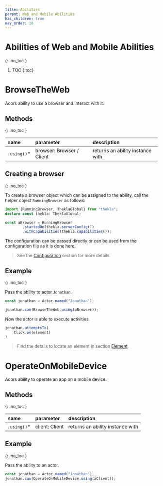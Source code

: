 ```yaml
---
title: Abilities
parent: Web and Mobile Abilities
has_children: true
nav_order: 10
---
```


# Abilities of Web and Mobile Abilities
{: .no_toc }

1. TOC
{:toc}

# BrowseTheWeb

Acors ability to use a browser and interact with it.

## Methods
{: .no_toc }

| name        | parameter                 | description                      |
| :---        | :---                      | :---                             |
| `.using()`* | browser: Browser / Client | returns an ability instance with |

## Creating a browser
{: .no_toc }

To create a browser object which can be assigned to the ability, call the helper object `RunningBrowser` as follows:

````typescript
import {RunningBrowser, TheklaGlobal} from "thekla";
declare const thekla: TheklaGlobal;

const aBrowser = RunningBrowser
        .startedOn(thekla.serverConfig())
        .withCapabilities(thekla.capabilities());
````

The configuration can be passed directly or can be used from the configuration file as it is done here.

> See the [Configuration](../../basics/CONFIGURATION.md) section for more details

## Example
{: .no_toc }

Pass the ability to actor `Jonathan`.

```typescript
const jonathan = Actor.named("Jonathan");

jonathan.can(BrowseTheWeb.using(aBrowser));
```

Now the actor is able to execute activities.

````typescript
jonathan.attemptsTo(
    Click.on(element)
)
````

> Find the details to locate an element in section [Element](../elements/ELEMENT.md).

# OperateOnMobileDevice

Acors ability to operate an app on a mobile device.

## Methods
{: .no_toc }

| name        | parameter                 | description                                     |
| :---        | :---                      | :---                                            |
| `.using()`* | client: Client | returns an ability instance with                |

## Example
{: .no_toc }

Pass the ability to an actor.

```typescript
const jonathan = Actor.named("Jonathan");
jonathan.can(OperateOnMobileDevice.using(aClient));